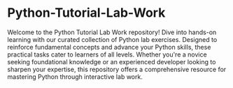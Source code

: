 # Python-Tutorial-Lab-Work

Welcome to the Python Tutorial Lab Work repository! Dive into hands-on learning with our curated collection of Python lab exercises. Designed to reinforce fundamental concepts and advance your Python skills, these practical tasks cater to learners of all levels. Whether you're a novice seeking foundational knowledge or an experienced developer looking to sharpen your expertise, this repository offers a comprehensive resource for mastering Python through interactive lab work.

